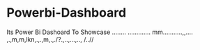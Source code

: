 # Powerbi-Dashboard
Its Power Bi Dashoard To Showcase ........
.............
mm...........,,....
,.,m,m,lkn,.,.,m,.,./?.,..,...,..,
/..//
